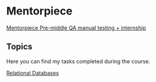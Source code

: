 # Mentorpiece
[Mentorpiece Pre-middle QA manual testing + internship](https://mentorpiece.education/qa-course)
## Topics
Here you can find my tasks completed during the course.

[Relational Databases](https://github.com/irapapara/Mentorpiece/tree/main/1%20Relational%20Databa)





